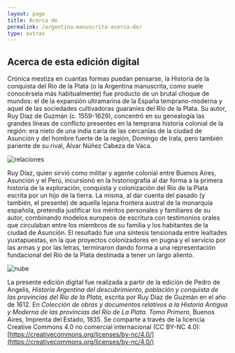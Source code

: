 ```yaml
---
layout: page
title: Acerca de
permalink: /argentina-manuscrita-acerca-de/
type: extras
---
```


## Acerca de esta edición digital

Crónica mestiza en cuantas formas puedan pensarse, la Historia de la conquista del Río de la Plata (o la Argentina manuscrita, como suele conocérsela más habitualmente) fue producto de un brutal choque de mundos: el de la expansión ultramarina de la España temprano-moderna y aquel de las sociedades cultivadoras guaraníes del Río de la Plata. Su autor, Ruy Díaz de Guzmán (c. 1559-1629), concentró en su genealogía las grandes líneas de conflicto presentes en la temprana historia colonial de la región: era nieto de una india caria de las cercanías de la ciudad de Asunción y del hombre fuerte de la región, Domingo de Irala, pero también pariente de su rival, Álvar Núñez Cabeza de Vaca.

![relaciones]({{site.baseurl}}/assets/img/argentina_manuscrita/relaciones_LAM.png)

Ruy Díaz, quien sirvió como militar y agente colonial entre Buenos Aires, Asunción y el Perú, incursionó en la historiografía al dar forma a la primera historia de la exploración, conquista y colonización del Río de la Plata escrita por un hijo de la tierra. La misma, al dar cuenta del pasado (y también, el presente) de aquella lejana frontera austral de la monarquía española, pretendía justificar los méritos personales y familiares de su autor, combinando modelos europeos de escritura con testimonios orales que circulaban entre los miembros de su familia y los habitantes de la ciudad de Asunción. El resultado fue una síntesis tensionada entre lealtades yuxtapuestas, en la que proyectos colonizadores en pugna y el servicio por las armas y por las letras, terminaron dando forma a una representación fundacional del Río de la Plata destinada a tener un largo aliento.

![nube]({{site.baseurl}}/assets/img/argentina_manuscrita/cirrus_LAM.png)

<!-- ![trend]({{site.baseurl}}/assets/img/argentina_manuscrita/trend_LAM.png) -->

La presente edición digital fue realizada a partir de la edición de Pedro de Angelis, _Historia Argentina del descubrimiento, población y conquista de las provincias del Río de la Plata_, escrita por Ruy Díaz de Guzmán en el año de 1612. En _Colección de obras y documentos relativos a la Historia Antigua y Moderna de las provincias del Río de La Plata. Tomo Primero_, Buenos Aires, Imprenta del Estado, 1835. Se comparte a través de la licencia Creative Commons 4.0 no comercial internacional (CC BY-NC 4.0): [https://creativecommons.org/licenses/by-nc/4.0/](https://creativecommons.org/licenses/by-nc/4.0/)
